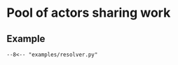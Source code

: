 # Pool of actors sharing work

## Example

```title="examples/resolver.py"
--8<-- "examples/resolver.py"
```
